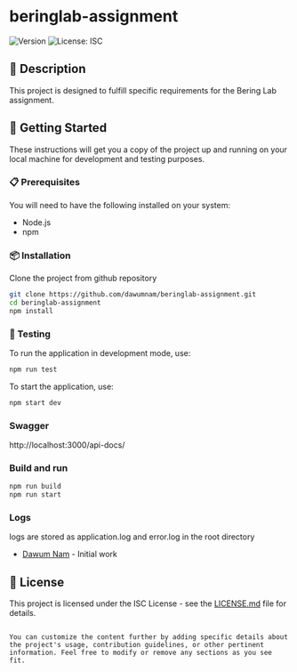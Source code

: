 # beringlab-assignment

![Version](https://img.shields.io/badge/version-1.0.0-blue.svg)
![License: ISC](https://img.shields.io/badge/License-ISC-yellow.svg)

## 📝 Description

This project is designed to fulfill specific requirements for the Bering Lab assignment.

## 🏁 Getting Started

These instructions will get you a copy of the project up and running on your local machine for development and testing purposes.

### 📋 Prerequisites

You will need to have the following installed on your system:

- Node.js
- npm

### 📦 Installation

Clone the project from github repository

```bash
git clone https://github.com/dawumnam/beringlab-assignment.git
cd beringlab-assignment
npm install
```

### 🔨 Testing

To run the application in development mode, use:

```bash
npm run test
```

To start the application, use:

```bash
npm start dev
```

### Swagger

http://localhost:3000/api-docs/

### Build and run

```bash
npm run build
npm run start
```

### Logs

logs are stored as application.log and error.log in the root directory

- [Dawum Nam](https://github.com/dawumnam) - Initial work

## 📜 License

This project is licensed under the ISC License - see the [LICENSE.md](LICENSE.md) file for details.

```

You can customize the content further by adding specific details about the project's usage, contribution guidelines, or other pertinent information. Feel free to modify or remove any sections as you see fit.

```

```

```

